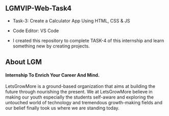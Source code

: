 
## LGMVIP-Web-Task4
- Task-3: Create a Calculator App Using HTML, CSS & JS  

- Code Editor: VS Code   


- I created this repository to complete TASK-4 of this internship  and learn something new by creating projects.
## About LGM
#### Internship To Enrich Your Career And Mind.  
 LetsGrowMore is a ground-based organization that aims at building the future through nourishing the present. We at LetsGrowMore believe in making our youth especially the students self-aware and exploring the untouched world of technology and tremendous growth-making fields and our belief finally took us where we are standing today.
